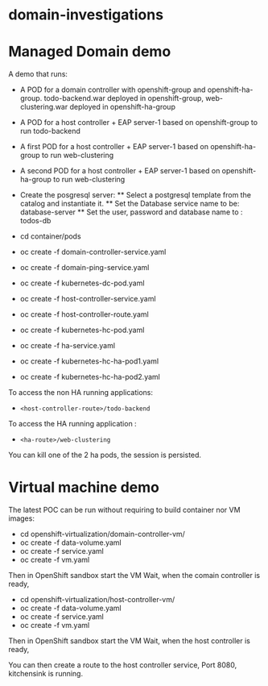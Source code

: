 # domain-investigations

# Managed Domain demo 

A demo that runs:
* A POD for a domain controller with openshift-group and openshift-ha-group. todo-backend.war deployed in openshift-group, web-clustering.war deployed in openshift-ha-group
* A POD for a host controller + EAP server-1 based on openshift-group to run todo-backend
* A first POD for a host controller + EAP server-1 based on openshift-ha-group to run web-clustering
* A second POD for a host controller + EAP server-1 based on openshift-ha-group to run web-clustering

* Create the posgresql server: 
** Select a postgresql template from the catalog and instantiate it. 
** Set the Database service name to be: database-server 
** Set the user, password and database name to : todos-db

* cd container/pods
* oc create -f domain-controller-service.yaml
* oc create -f domain-ping-service.yaml
* oc create -f kubernetes-dc-pod.yaml
* oc create -f host-controller-service.yaml
* oc create -f host-controller-route.yaml
* oc create -f kubernetes-hc-pod.yaml
* oc create -f ha-service.yaml
* oc create -f kubernetes-hc-ha-pod1.yaml
* oc create -f kubernetes-hc-ha-pod2.yaml

To access the non HA running applications:
* `<host-controller-route>/todo-backend`

To access the HA running application :
* `<ha-route>/web-clustering`

You can kill one of the 2 ha pods, the session is persisted.
 
# Virtual machine demo
The latest POC can be run without requiring to build container nor VM images:

* cd openshift-virtualization/domain-controller-vm/
* oc create -f data-volume.yaml
* oc create -f service.yaml
* oc create -f vm.yaml

Then in OpenShift sandbox start the VM
Wait, when the comain controller is ready,

* cd openshift-virtualization/host-controller-vm/
* oc create -f data-volume.yaml
* oc create -f service.yaml
* oc create -f vm.yaml

Then in OpenShift sandbox start the VM
Wait, when the host controller is ready,

You can then create a route to the host controller service, Port 8080, kitchensink is running.
